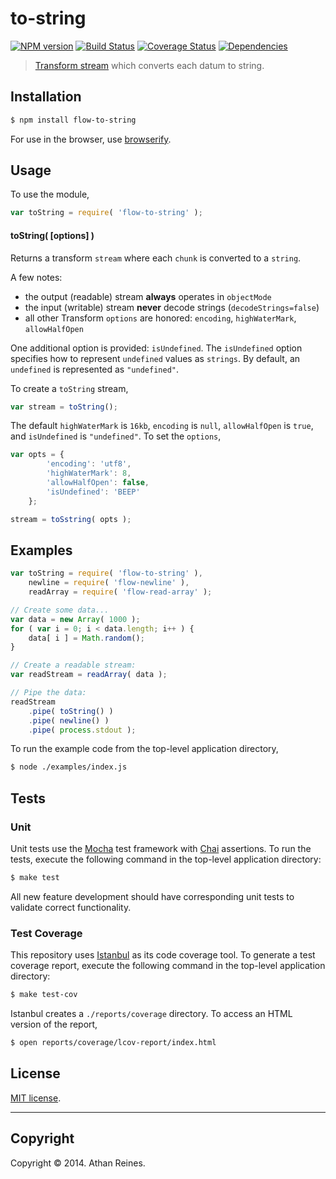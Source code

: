 to-string
===
[![NPM version][npm-image]][npm-url] [![Build Status][travis-image]][travis-url] [![Coverage Status][coveralls-image]][coveralls-url] [![Dependencies][dependencies-image]][dependencies-url]

> [Transform stream](http://nodejs.org/api/stream.html#stream_class_stream_transform) which converts each datum to string.


## Installation

``` bash
$ npm install flow-to-string
```

For use in the browser, use [browserify](https://github.com/substack/node-browserify).


## Usage

To use the module,

``` javascript
var toString = require( 'flow-to-string' );
```

#### toString( [options] )

Returns a transform `stream` where each `chunk` is converted to a `string`. 

A few notes:
* 	the output (readable) stream __always__ operates in `objectMode`
* 	the input (writable) stream __never__ decode strings (`decodeStrings=false`)
* 	all other Transform `options` are honored: `encoding`, `highWaterMark`, `allowHalfOpen`

One additional option is provided: `isUndefined`. The `isUndefined` option specifies how to represent `undefined` values as `strings`. By default, an `undefined` is represented as `"undefined"`.

To create a `toString` stream,

``` javascript
var stream = toString();
```

The default `highWaterMark` is `16kb`, `encoding` is `null`, `allowHalfOpen` is `true`, and `isUndefined` is `"undefined"`. To set the `options`,

``` javascript
var opts = {
		'encoding': 'utf8',
		'highWaterMark': 8,
		'allowHalfOpen': false,
		'isUndefined': 'BEEP'
	};

stream = toSstring( opts );
```



## Examples

``` javascript
var toString = require( 'flow-to-string' ),
	newline = require( 'flow-newline' ),
	readArray = require( 'flow-read-array' );

// Create some data...
var data = new Array( 1000 );
for ( var i = 0; i < data.length; i++ ) {
	data[ i ] = Math.random();
}

// Create a readable stream:
var readStream = readArray( data );

// Pipe the data:
readStream
	.pipe( toString() )
	.pipe( newline() )
	.pipe( process.stdout );
```

To run the example code from the top-level application directory,

``` bash
$ node ./examples/index.js
```


## Tests

### Unit

Unit tests use the [Mocha](http://visionmedia.github.io/mocha) test framework with [Chai](http://chaijs.com) assertions. To run the tests, execute the following command in the top-level application directory:

``` bash
$ make test
```

All new feature development should have corresponding unit tests to validate correct functionality.


### Test Coverage

This repository uses [Istanbul](https://github.com/gotwarlost/istanbul) as its code coverage tool. To generate a test coverage report, execute the following command in the top-level application directory:

``` bash
$ make test-cov
```

Istanbul creates a `./reports/coverage` directory. To access an HTML version of the report,

``` bash
$ open reports/coverage/lcov-report/index.html
```


## License

[MIT license](http://opensource.org/licenses/MIT). 


---
## Copyright

Copyright &copy; 2014. Athan Reines.


[npm-image]: http://img.shields.io/npm/v/flow-to-string.svg
[npm-url]: https://npmjs.org/package/flow-to-string

[travis-image]: http://img.shields.io/travis/flow-io/to-string-node/master.svg
[travis-url]: https://travis-ci.org/flow-io/to-string-node

[coveralls-image]: https://img.shields.io/coveralls/flow-io/to-string-node/master.svg
[coveralls-url]: https://coveralls.io/r/flow-io/to-string-node?branch=master

[dependencies-image]: http://img.shields.io/david/flow-io/to-string-node.svg
[dependencies-url]: https://david-dm.org/flow-io/to-string-node

[dev-dependencies-image]: http://img.shields.io/david/dev/flow-io/to-string-node.svg
[dev-dependencies-url]: https://david-dm.org/dev/flow-io/to-string-node

[github-issues-image]: http://img.shields.io/github/issues/flow-io/to-string-node.svg
[github-issues-url]: https://github.com/flow-io/to-string-node/issues